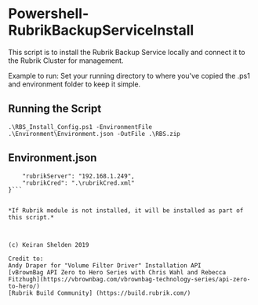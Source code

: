 # Powershell-RubrikBackupServiceInstall

This script is to install the Rubrik Backup Service locally and connect it to the Rubrik Cluster for management. 

Example to run:  Set your running directory to where you've copied the .ps1 and environment folder to keep it simple. 

## Running the Script

```.\RBS_Install_Config.ps1 -EnvironmentFile .\Environment\Environment.json -OutFile .\RBS.zip``` 

## Environment.json
```{
    "rubrikServer": "192.168.1.249",
    "rubrikCred": ".\rubrikCred.xml"
}```


*If Rubrik module is not installed, it will be installed as part of this script.* 



(c) Keiran Shelden 2019

Credit to: 
Andy Draper for "Volume Filter Driver" Installation API
[vBrownBag API Zero to Hero Series with Chris Wahl and Rebecca Fitzhugh](https://vbrownbag.com/vbrownbag-technology-series/api-zero-to-hero/)
[Rubrik Build Community] (https://build.rubrik.com/)
